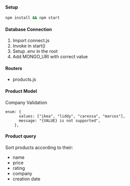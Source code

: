 #### Setup

```bash
npm install && npm start
```

#### Database Connection

1. Import connect.js
2. Invoke in start()
3. Setup .env in the root
4. Add MONGO_URI with correct value

#### Routers

- products.js

#### Product Model

Company Validation

```
enum: {
      values: ["ikea", "liddy", "caressa", "marcos"],
      message: "{VALUE} is not supported",
    },
```

#### Product query

Sort products according to their:

- name
- price
- rating
- company
- creation date
